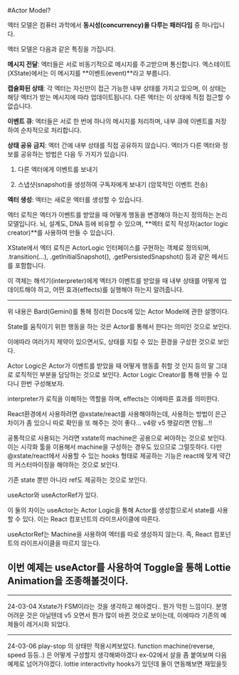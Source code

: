 #Actor Model?

엑터 모델은 컴퓨터 과학에서 **동시성(concurrency)을 다루는 패러다임** 중 하나입니다.

엑터 모델은 다음과 같은 특징을 가집니다.

**메시지 전달**: 엑터들은 서로 비동기적으로 메시지를 주고받으며 통신합니다. 엑스테이트(XState)에서는 이 메시지를 **이벤트(event)**라고 부릅니다.

**캡슐화된 상태**: 각 엑터는 자신만이 접근 가능한 내부 상태를 가지고 있으며, 이 상태는 해당 엑터가 받는 메시지에 따라 업데이트됩니다. 다른 엑터는 이 상태에 직접 접근할 수 없습니다.

**이벤트 큐**: 엑터들은 서로 한 번에 하나의 메시지를 처리하며, 내부 큐에 이벤트를 저장하여 순차적으로 처리합니다.

**상태 공유 금지**: 엑터 간에 내부 상태를 직접 공유하지 않습니다. 엑터가 다른 엑터와 정보를 공유하는 방법은 다음 두 가지가 있습니다.

1. 다른 엑터에게 이벤트를 보내기

2. 스냅샷(snapshot)을 생성하여 구독자에게 보내기 (암묵적인 이벤트 전송)

**엑터 생성**: 엑터는 새로운 엑터를 생성할 수 있습니다.

엑터 로직은 엑터가 이벤트를 받았을 때 어떻게 행동을 변경해야 하는지 정의하는 논리 모델입니다. 뇌, 설계도, DNA 등에 비유할 수 있으며,
**엑터 로직 작성자(actor logic creator)**를 사용하여 만들 수 있습니다.

XState에서 엑터 로직은 ActorLogic 인터페이스를 구현하는 객체로 정의되며,
.transition(...), .getInitialSnapshot(), .getPersistedSnapshot()
등과 같은 메서드를 포함합니다.

이 객체는 해석기(interpreter)에게 엑터가 이벤트를 받았을 때 내부 상태를 어떻게 업데이트해야 하고, 어떤 효과(effects)를 실행해야 하는지 알려줍니다.

---

위 내용은 Bard(Gemini)를 통해 정리한 Docs에 있는 Actor Model에 관한 설명이다.

State를 움직이기 위한 행동을 하는 것은 Actor를 통해서 한다는 의미인 것으로 보인다.

이에따라 여러가지 제약이 있으면서도, 상태를 지킬 수 있는 환경을 구성한 것으로 보인다.

Actor Logic은 Actor가 이벤트를 받았을 때 어떻게 행동흘 취할 것 인지 등의 말 그대로 로직적인 부분을 담당하는 것으로 보인다.
Actor Logic Creator를 통해 만들 수 있다니 한번 구성해보자.

interpreter가 로직을 이해하는 역할을 하며, effects는 이에따른 효과를 의미한다.

React환경에서 사용하려면 @xstate/react를 사용해야하는데, 사용하는 방법이 은근 차이가 좀 있으니 따로 확인을 또 해주는 것이 좋다... v4랑 v5 햇갈리면 안됨...!!

공통적으로 사용되는 거라면 xstate의 machine은 공용으로 써야하는 것으로 보인다. 이는 시각화 툴을 이용해서 machine을 구성하는 경우도 있으므로 그럴듯하다.
다만 @xstate/react에서 사용할 수 있는 hooks 형태로 제공하는 기능은 react에 맞게 약간의 커스터마이징을 해야하는 것으로 보인다.

기존 state 뿐만 아니라 ref도 제공하는 것으로 보인다.

useActor와 useActorRef가 있다.

이 둘의 차이는 useActor는 Actor Logic을 통해 Actor를 생성함으로서 state를 사용할 수 있다.
이는 React 컴포넌트의 라이프사이클에 따른다.

useActorRef는 Machine을 사용하여 엑터를 따로 생성하지 않는다. 즉, React 컴포넌트의 라이프사이클을 따르지 않는다.

## 이번 예제는 useActor를 사용하여 Toggle을 통해 Lottie Animation을 조종해볼것이다.

---

24-03-04
Xstate가 FSM이라는 것을 생각하고 해야겠다..
뭔가 막힌 느낌이다. 분명 어려운 것은 아닐텐데
v5 오면서 뭔가 많이 바뀐 것으로 보이는데, 이에따라 기존의 예제들이 레거시화 되었다.

---

24-03-06
play-stop 의 상태만 적용시켜보았다.
function machine(reverse, speed 등등..) 은 어떻게 구성할지 생각해봐야겠다
ex-02에서 살을 좀 붙여보며 다음 예제로 넘어가야겠다.
lottie interactivity hooks가 있던데 둘이 연동해보면 재밌을듯
